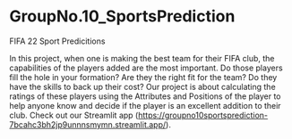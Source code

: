 # GroupNo.10_SportsPrediction
FIFA 22 Sport Predicitions

In this project, when one is making the best team for their FIFA club, the capabilities of the players added are the most important. 
Do those players fill the hole in your formation? 
Are they the right fit for the team? 
Do they have the skills to back up their cost? 
Our project is about calculating the ratings of these players using the Attributes and Positions of the player to help anyone know and decide if the player is an excellent addition to their club.
Check out our Streamlit app (https://groupno10sportsprediction-7bcahc3bh2jp9unnnsmymn.streamlit.app/).

